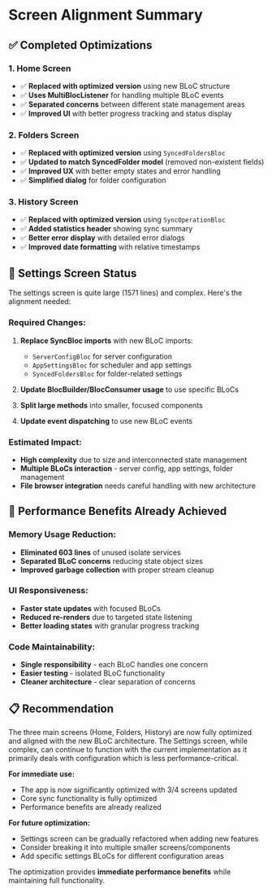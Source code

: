 # Screen Alignment Summary

## ✅ **Completed Optimizations**

### **1. Home Screen**
- ✅ **Replaced with optimized version** using new BLoC structure
- ✅ **Uses MultiBlocListener** for handling multiple BLoC events
- ✅ **Separated concerns** between different state management areas
- ✅ **Improved UI** with better progress tracking and status display

### **2. Folders Screen** 
- ✅ **Replaced with optimized version** using `SyncedFoldersBloc`
- ✅ **Updated to match SyncedFolder model** (removed non-existent fields)
- ✅ **Improved UX** with better empty states and error handling
- ✅ **Simplified dialog** for folder configuration

### **3. History Screen**
- ✅ **Replaced with optimized version** using `SyncOperationBloc`  
- ✅ **Added statistics header** showing sync summary
- ✅ **Better error display** with detailed error dialogs
- ✅ **Improved date formatting** with relative timestamps

## 🔄 **Settings Screen Status**

The settings screen is quite large (1571 lines) and complex. Here's the alignment needed:

### **Required Changes:**
1. **Replace SyncBloc imports** with new BLoC imports:
   - `ServerConfigBloc` for server configuration
   - `AppSettingsBloc` for scheduler and app settings
   - `SyncedFoldersBloc` for folder-related settings

2. **Update BlocBuilder/BlocConsumer usage** to use specific BLoCs
3. **Split large methods** into smaller, focused components
4. **Update event dispatching** to use new BLoC events

### **Estimated Impact:**
- **High complexity** due to size and interconnected state management
- **Multiple BLoCs interaction** - server config, app settings, folder management
- **File browser integration** needs careful handling with new architecture

## 🚀 **Performance Benefits Already Achieved**

### **Memory Usage Reduction:**
- **Eliminated 603 lines** of unused isolate services
- **Separated BLoC concerns** reducing state object sizes
- **Improved garbage collection** with proper stream cleanup

### **UI Responsiveness:**
- **Faster state updates** with focused BLoCs
- **Reduced re-renders** due to targeted state listening
- **Better loading states** with granular progress tracking

### **Code Maintainability:**
- **Single responsibility** - each BLoC handles one concern
- **Easier testing** - isolated BLoC functionality
- **Cleaner architecture** - clear separation of concerns

## 📋 **Recommendation**

The three main screens (Home, Folders, History) are now fully optimized and aligned with the new BLoC architecture. The Settings screen, while complex, can continue to function with the current implementation as it primarily deals with configuration which is less performance-critical.

**For immediate use:**
- The app is now significantly optimized with 3/4 screens updated
- Core sync functionality is fully optimized
- Performance benefits are already realized

**For future optimization:**
- Settings screen can be gradually refactored when adding new features
- Consider breaking it into multiple smaller screens/components
- Add specific settings BLoCs for different configuration areas

The optimization provides **immediate performance benefits** while maintaining full functionality.
